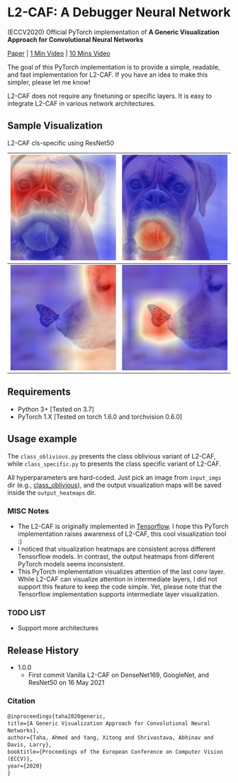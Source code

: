 # L2-CAF: A Debugger Neural Network
(ECCV2020) Official PyTorch implementation of **A Generic Visualization Approach for Convolutional Neural Networks**

[Paper](https://arxiv.org/abs/2007.09748) | [1 Min Video](https://youtu.be/W4xaKQlPEl0) | [10 Mins Video](https://youtu.be/Wpw3ewSvnFE)

The goal of this PyTorch implementation is to provide a simple, readable, and fast implementation for L2-CAF. If you have an idea to make this simpler, please let me know!

L2-CAF does not require any finetuning or specific layers. It is easy to integrate L2-CAF in various network architectures. 

## Sample Visualization 
L2-CAF cls-specific using ResNet50

| ![Boxer](./imgs/dog_ball_cls_specific_242_boxer_resnet50.png)    |  ![Tennis Ball](imgs/dog_ball_cls_specific_852_tennis_ball_resnet50.png) |
|---|---|
| ![golden retriever](imgs/dog_butterfly_cls_specific_207_golden_retriever_resnet50.png)  |  ![monarch](./imgs/dog_butterfly_cls_specific_323_monarch_resnet50.png) |

## Requirements

* Python 3+ [Tested on 3.7]
* PyTorch 1.X [Tested on torch 1.6.0 and torchvision 0.6.0]


## Usage example
The `class_oblivious.py` presents the class oblivious variant of L2-CAF, while `class_specific.py` to presents the class specific variant of L2-CAF.

All hyperparameters are hard-coded. Just pick an image from `input_imgs` dir (e.g., [class_oblivious](https://github.com/ahmdtaha/l2_caf_pytorch/blob/448f6e8d71c60006edbd069a3b0025b1eab6a1f5/class_oblivious.py#L25)), and the output visualization maps will be saved inside the `output_heatmaps` dir.



### MISC Notes
* The L2-CAF is originally implemented in [Tensorflow](https://github.com/ahmdtaha/constrained_attention_filter). I hope this PyTorch implementation raises awareness of L2-CAF, this cool visualization tool  :)
* I noticed that visualization heatmaps are consistent across different Tensorflow models. In contrast, the output heatmaps from different PyTorch models seems inconsistent.  
* This PyTorch implementation visualizes attention of the last conv layer. While L2-CAF can visualize attention in intermediate layers, I did not support this feature to keep the code simple. Yet, please note that the Tensorflow implementation supports intermediate layer visualization. 

### TODO LIST
* Support more architectures

## Release History
* 1.0.0
    * First commit Vanilla L2-CAF on DenseNet169, GoogleNet, and ResNet50 on 16 May 2021


### Citation
```
@inproceedings{taha2020generic,
title={A Generic Visualization Approach for Convolutional Neural Networks},
author={Taha, Ahmed and Yang, Xitong and Shrivastava, Abhinav and Davis, Larry},
booktitle={Proceedings of the European Conference on Computer Vision (ECCV)},
year={2020}
}
```
